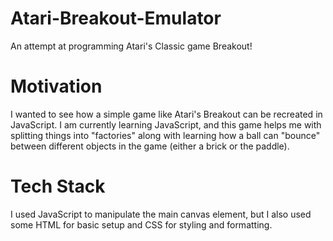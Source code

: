 # Atari-Breakout-Emulator
An attempt at programming Atari's Classic game Breakout!

# Motivation
I wanted to see how a simple game like Atari's Breakout can be recreated in JavaScript. I am currently learning JavaScript, and this game helps me with splitting things into "factories" along with learning how a ball can "bounce" between different objects in the game (either a brick or the paddle).

# Tech Stack
I used JavaScript to manipulate the main canvas element, but I also used some HTML for basic setup and CSS for styling and formatting.

